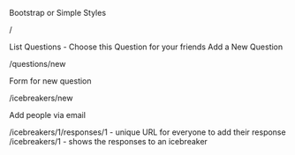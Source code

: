 Bootstrap or Simple Styles

/

List Questions - Choose this Question for your friends
Add a New Question

/questions/new

Form for new question

/icebreakers/new

Add people via email

/icebreakers/1/responses/1 - unique URL for everyone to add their response
/icebreakers/1 - shows the responses to an icebreaker